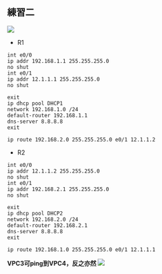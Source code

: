 ## 練習二

![](https://i.imgur.com/JkddUdk.png)


- R1
```
int e0/0
ip addr 192.168.1.1 255.255.255.0
no shut 
int e0/1 
ip addr 12.1.1.1 255.255.255.0
no shut

exit
ip dhcp pool DHCP1
network 192.168.1.0 /24
default-router 192.168.1.1
dns-server 8.8.8.8
exit 

ip route 192.168.2.0 255.255.255.0 e0/1 12.1.1.2
```
- R2
```
int e0/0
ip addr 12.1.1.2 255.255.255.0
no shut 
int e0/1 
ip addr 192.168.2.1 255.255.255.0
no shut

exit
ip dhcp pool DHCP2
network 192.168.2.0 /24
default-router 192.168.2.1
dns-server 8.8.8.8
exit 

ip route 192.168.1.0 255.255.255.0 e0/1 12.1.1.1
```

**VPC3可ping到VPC4，反之亦然**
![](https://i.imgur.com/okkaEcq.png)

